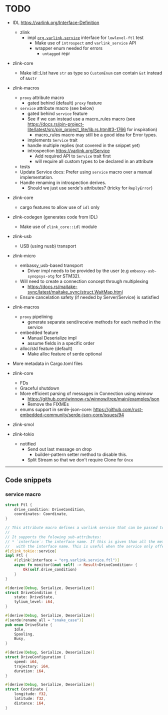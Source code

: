 # TODO

* IDL <https://varlink.org/Interface-Definition>
  * zlink
    * impl [`org.varlink.service`](https://varlink.org/Service>) interface for `lowlevel-ftl` test
      * Make use of `introspect` and `varlink_service` API
      * wrapper enum needed for errors
        * `untagged` repr
* zlink-core
  * Make idl::List have `str` as type so `CustomEnum` can contain `&st` instead of `&&str`
* zlink-macros
  * `proxy` attribute macro
    * gated behind (default) `proxy` feature
  * `service` attribute macro (see below)
    * gated behind `service` feature
    * See if we can instead use a macro_rules macro (see <https://docs.rs/pin-project-lite/latest/src/pin_project_lite/lib.rs.html#3-1766> for inspiration)
      * macro_rules macro may still be a good idea for Error types.
    * implements `Service` trait
    * handle multiple replies (not covered in the snippet yet)
    * introspection <https://varlink.org/Service>
      * Add required API to `Service` trait first
      * will require all custom types to be declared in an attribute
  * tests
  * Update Service docs: Prefer using `service` macro over a manual implementation.
  * Handle renaming in introspection derives.
    * Should we just use serde's attributes? (tricky for `ReplyError`)
* zlink-core
  * cargo features to allow use of `idl` only
* zlink-codegen (generates code from IDL)
  * Make use of `zlink_core::idl` module
* zlink-usb
  * USB (using nusb) transport
* zlink-micro
  * embassy_usb-based transport
    * Driver impl needs to be provided by the user (e.g `embassy-usb-synopsys-otg` for STM32).
  * Will need to create a connection concept through multiplexing
    * <https://docs.rs/maitake-sync/latest/maitake_sync/struct.WaitMap.html>
  * Ensure cancelation safety (if needed by Server/Service) is satisfied
* zlink-macros
  * `proxy` pipelining
    * generate separate send/receive methods for each method in the service
  * embedded feature
    * Manual Deserialize impl
    * assume fields in a specific order
  * alloc/std feature (default)
    * Make alloc feature of serde optional
* More metadata in Cargo.toml files

* zlink-core
  * FDs
  * Graceful shutdown
  * More efficient parsing of messages in Connection using winnow
    * <https://github.com/winnow-rs/winnow/tree/main/examples/json>
    * Remove the FIXMEs
  * enums support in serde-json-core: <https://github.com/rust-embedded-community/serde-json-core/issues/94>
* zlink-smol
* zlink-tokio
  * notified
    * Send out last message on drop
      * builder-pattern setter method to disable this.
    * Split Stream so that we don't require Clone for `Once`

---------------------------------------

## Code snippets

### service macro

```rust
struct Ftl {
    drive_condition: DriveCondition,
    coordinates: Coordinate,
}

// This attribute macro defines a varlink service that can be passed to `Server::run`.
//
// It supports the folowing sub-attributes:
// * `interface`: The interface name. If this is given than all the methods will be prefixed
//   with the interface name. This is useful when the service only offers a single interface.
#[zlink_tokio::service]
impl Ftl {
    #[zlink(interface = "org.varlink.service.ftl")]
    async fn monitor(&mut self) -> Result<DriveCondition> {
        Ok(self.drive_condition)
    }
}

#[derive(Debug, Serialize, Deserialize)]
struct DriveCondition {
    state: DriveState,
    tylium_level: i64,
}

#[derive(Debug, Serialize, Deserialize)]
#[serde(rename_all = "snake_case")]
pub enum DriveState {
    Idle,
    Spooling,
    Busy,
}

#[derive(Debug, Serialize, Deserialize)]
struct DriveConfiguration {
    speed: i64,
    trajectory: i64,
    duration: i64,
}

#[derive(Debug, Serialize, Deserialize)]
struct Coordinate {
    longitude: f32,
    latitude: f32,
    distance: i64,
}
```
